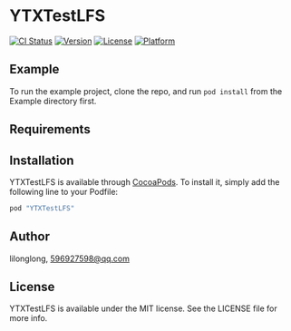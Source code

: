 # YTXTestLFS

[![CI Status](http://img.shields.io/travis/lilonglong/YTXTestLFS.svg?style=flat)](https://travis-ci.org/lilonglong/YTXTestLFS)
[![Version](https://img.shields.io/cocoapods/v/YTXTestLFS.svg?style=flat)](http://cocoapods.org/pods/YTXTestLFS)
[![License](https://img.shields.io/cocoapods/l/YTXTestLFS.svg?style=flat)](http://cocoapods.org/pods/YTXTestLFS)
[![Platform](https://img.shields.io/cocoapods/p/YTXTestLFS.svg?style=flat)](http://cocoapods.org/pods/YTXTestLFS)

## Example

To run the example project, clone the repo, and run `pod install` from the Example directory first.

## Requirements

## Installation

YTXTestLFS is available through [CocoaPods](http://cocoapods.org). To install
it, simply add the following line to your Podfile:

```ruby
pod "YTXTestLFS"
```

## Author

lilonglong, 596927598@qq.com

## License

YTXTestLFS is available under the MIT license. See the LICENSE file for more info.

